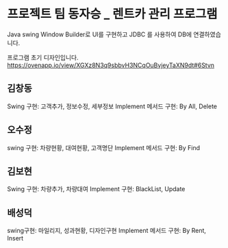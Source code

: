# 프로젝트 팀 동자승 _ 렌트카 관리 프로그램 

Java swing Window Builder로 UI를 구현하고
JDBC 를 사용하여 DB에 연결하였습니다. 

프로그램 초기 디자인입니다.
https://ovenapp.io/view/XGXz8N3q9sbbvH3NCqOuBvjeyTaXN9dt#6Stvn

김창동  
-----------
Swing 구현: 고객추가, 정보수정, 세부정보
Implement 메서드 구현: By All, Delete <daoimpl>

오수정 
------------
swing 구현: 차량현황, 대여현황, 고객명단
Implement 메서드 구현: By Find <daoimpl>

김보현 
-------------
Swing 구현: 차량추가, 차량대여<swing>
Implement 구현: BlackList, Update <daoimpl>

배성덕
-----------
swing구현: 마일리지, 성과현황, 디자인구현
Implement 메서드 구현: By Rent, Insert <daoimpl>
